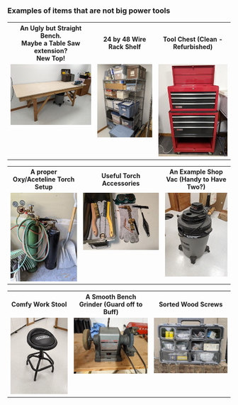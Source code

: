 ### Examples of items that are not big power tools

<table>
  <tr>
    <th>An Ugly but Straight Bench. </br> Maybe a Table Saw extension? </br> New Top!</th>
     <th>24 by 48 Wire Rack Shelf</th>
     <th>Tool Chest (Clean - Refurbished)
  </tr>
  <tr>
    <td valign="top">
    <a href="./UBS-Bench.jpg">
      <img src="./Thumbnails/UBS-Bench-T.jpg">
      </a>
      </td>
    <td valign="top">
      <a href="./24x48-Shelf.jpg">
      <img src="./Thumbnails/24x48-Shelf-T.jpg">
      </a>
      </td>
      <td valign="top">
      <a href="../CraftsMen/Eric-S/Tool-Cabinet-1.jpg">
      <img src="../CraftsMen/Eric-S/Thumbnails/Tool-Cabinet-1-T.jpg">
      </a>
      </td>
  </tr>
 </table>
 
 
 <table>
  <tr>
    <th>A proper Oxy/Aceteline Torch Setup</th>
     <th>Useful Torch Accessories</th>
    <th>An Example Shop Vac (Handy to Have Two?)</th>
  </tr>
  <tr>
    <td valign="top">
    <a href="./Torch.jpg">
      <img src="./Thumbnails/Torch-T.jpg">
      </a>
      </td>
    <td valign="top">
      <a href="./Torch-Parts.jpg">
      <img src="./Thumbnails/Torch-Parts-T.jpg">
      </a>
      </td>
      <td valign="top">
      <a href="./Shop-Vac.jpg">
      <img src="./Thumbnails/Shop-Vac-T.jpg">
      </a>
      </td>
  </tr>
 </table>


 <table>
  <tr>
    <th>Comfy Work Stool</th>
     <th>A Smooth Bench Grinder (Guard off to Buff)</th>
    <th>Sorted Wood Screws</th>
  </tr>
  <tr>
    <td valign="top">
    <a href="./Eric-S-Stool.jpg">
      <img src="./Eric-S-Stool-T.jpg">
      </a>
      </td>
    <td valign="top">
      <a href="./Eric-S-Grinder.jpg">
      <img src="./Eric-S-Grinder-T.jpg">
      </a>
      </td>
      <td valign="top">
      <a href="./Eric-S-Screws.jpg">
      <img src="./Eric-S-Screws-T.jpg">
      </a>
      </td>
  </tr>
 </table>
